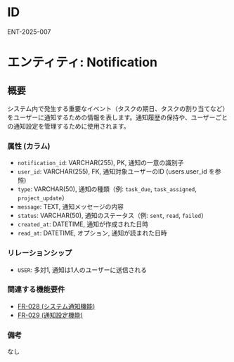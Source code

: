 # ID

ENT-2025-007

# エンティティ: Notification

## 概要

システム内で発生する重要なイベント（タスクの期日、タスクの割り当てなど）をユーザーに通知するための情報を表します。通知履歴の保持や、ユーザーごとの通知設定を管理するために使用されます。

### 属性 (カラム)

- `notification_id`: VARCHAR(255), PK, 通知の一意の識別子
- `user_id`: VARCHAR(255), FK, 通知対象ユーザーのID (users.user_id を参照)
- `type`: VARCHAR(50), 通知の種類（例: `task_due`, `task_assigned`,
  `project_update`）
- `message`: TEXT, 通知メッセージの内容
- `status`: VARCHAR(50), 通知のステータス（例: `sent`, `read`, `failed`）
- `created_at`: DATETIME, 通知が作成された日時
- `read_at`: DATETIME, オプション, 通知が読まれた日時

### リレーションシップ

- `USER`: 多対1, 通知は1人のユーザーに送信される

### 関連する機能要件

- [FR-028 (システム通知機能)](../../requirements/functional-requirements/fr-028-system-notification-function.md)
- [FR-029 (通知設定機能)](../../requirements/functional-requirements/fr-029-notification-settings-function.md)

### 備考

なし
